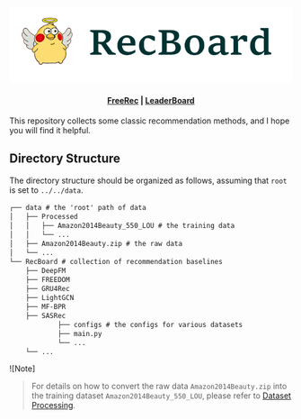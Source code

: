 

![](srcs/logo.png)


<h4 align="center">
    <p>
        <a href="https://github.com/MTandHJ/freerec">FreeRec</a> |
        <a href="https://painted-lilac-f2f.notion.site/Baselines-43ed27a7e7d54e3390fbbcbb293df485?pvs=4">LeaderBoard</a>
    </p>
</h4>

This repository collects some classic recommendation methods, and I hope you will find it helpful.


## Directory Structure

The directory structure should be organized as follows, assuming that `root` is set to `../../data`.


```
┌── data # the 'root' path of data
│	├── Processed
│	│	├── Amazon2014Beauty_550_LOU # the training data
│	│	└── ...
│	├── Amazon2014Beauty.zip # the raw data
│	└── ...
└── RecBoard # collection of recommendation baselines
	├── DeepFM
	├── FREEDOM
	├── GRU4Rec
	├── LightGCN
	├── MF-BPR
	├── SASRec
            ├── configs # the configs for various datasets
            ├── main.py
            └── ...
	└── ...
```

![Note]
> For details on how to convert the raw data `Amazon2014Beauty.zip` into the training dataset `Amazon2014Beauty_550_LOU`, please refer to [Dataset Processing](https://github.com/MTandHJ/freerec/blob/master/dataset%20processing.md).
